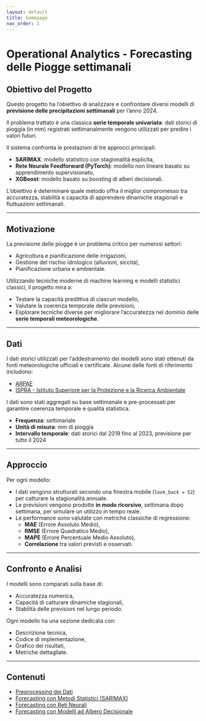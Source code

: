 ```yaml
---
layout: default
title: homepage
nav_order: 1
---
```


# Operational Analytics - Forecasting delle Piogge settimanali

## Obiettivo del Progetto

Questo progetto ha l’obiettivo di analizzare e confrontare diversi modelli di **previsione delle precipitazioni settimanali**
per l’anno 2024. 

Il problema trattato è una classica **serie temporale univariata**: dati storici di pioggia (in mm) registrati 
settimanalmente vengono utilizzati per predire i valori futuri.

Il sistema confronta le prestazioni di tre approcci principali:

- **SARIMAX**: modello statistico con stagionalità esplicita,
- **Rete Neurale Feedforward (PyTorch)**: modello non lineare basato su apprendimento supervisionato,
- **XGBoost**: modello basato su boosting di alberi decisionali.

L’obiettivo è determinare quale metodo offra il miglior compromesso tra accuratezza, stabilità e capacità di apprendere
dinamiche stagionali e fluttuazioni settimanali.

---

## Motivazione

La previsione delle piogge è un problema critico per numerosi settori:

- Agricoltura e pianificazione delle irrigazioni,
- Gestione del rischio idrologico (alluvioni, siccità),
- Pianificazione urbana e ambientale.

Utilizzando tecniche moderne di machine learning e modelli statistici classici, il progetto mira a:

- Testare la capacità predittiva di ciascun modello,
- Valutare la coerenza temporale delle previsioni,
- Esplorare tecniche diverse per migliorare l’accuratezza nel dominio delle **serie temporali meteorologiche**.

---

## Dati
I dati storici utilizzati per l’addestramento dei modelli sono stati ottenuti da fonti meteorologiche ufficiali e
certificate. 
Alcune delle fonti di riferimento includono:

- [ARPAE](https://www.arpae.it/it/notizie/archivio/archivio-meteo)
- [ISPRA - Istituto Superiore per la Protezione e la Ricerca Ambientale](https://www.isprambiente.gov.it/)

I dati sono stati aggregati su base settimanale e pre-processati per garantire coerenza temporale e qualità statistica.

- **Frequenza**: settimanale
- **Unità di misura**: mm di pioggia
- **Intervallo temporale**: dati storici dal 2019 fino al 2023, previsione per tutto il 2024

---

## Approccio

Per ogni modello:

- I dati vengono strutturati secondo una finestra mobile (`look_back = 52`) per catturare la stagionalità annuale.
- Le previsioni vengono prodotte **in modo ricorsivo**, settimana dopo settimana, per simulare un utilizzo in tempo reale.
- Le performance sono valutate con metriche classiche di regressione:
  - **MAE** (Errore Assoluto Medio),
  - **RMSE** (Errore Quadratico Medio),
  - **MAPE** (Errore Percentuale Medio Assoluto),
  - **Correlazione** tra valori previsti e osservati.

---

## Confronto e Analisi

I modelli sono comparati sulla base di:

- Accuratezza numerica,
- Capacità di catturare dinamiche stagionali,
- Stabilità delle previsioni nel lungo periodo.

Ogni modello ha una sezione dedicata con:

- Descrizione tecnica,
- Codice di implementazione,
- Grafico dei risultati,
- Metriche dettagliate.

---

## Contenuti
- [Preprocessing dei Dati](preprocessing.md)
- [Forecasting con Metodi Statistici (SARIMAX)](forecasting_statistico.md)
- [Forecasting con Reti Neurali](forecasting_neurale.md)
- [Forecasting con Modelli ad Albero Decisionale](forecasting_decision_tree.md)
